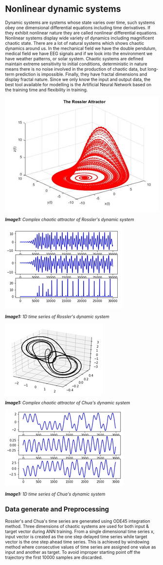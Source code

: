 # Nonlinear dynamic systems

Dynamic systems are systems whose state varies over time, such systems obey one dimensional differential equations including time derivatives. If they exhibit nonlinear nature they are called nonlinear differential equations. Nonlinear systems display wide variety of dynamics including magnificent chaotic state. There are a lot of natural systems which shows chaotic dynamics around us. In the mechanical field we have the double pendulum, medical field we have EEG signals and if we look into the environment we have weather patterns, or solar system. Chaotic systems are defined maintain extreme sensitivity to initial conditions, deterministic in nature means there is no noise involved in the production of chaotic data, but long-term prediction is impossible. Finally, they have fractal dimensions and display fractal nature. Since we only know the input and output data, the best tool available for modelling is the Artificial Neural Network based on the training time and flexibility in training.

![](https://raw.githubusercontent.com/jobinregina/Chaos/master/Ross.jpg)

***Image1:*** *Complex chaotic attractor of Rossler's dynamic system*

![](https://raw.githubusercontent.com/jobinregina/Chaos/Data/ross_1d.png)

***Image1:*** *1D time series of Rossler's dynamic system*

![](https://raw.githubusercontent.com/jobinregina/Chaos/Data/chu.png)

***Image1:*** *Complex chaotic attractor of Chua's dynamic system*

![](https://raw.githubusercontent.com/jobinregina/Chaos/Data/chu_1d.png)

***Image1:*** *1D time series of Chua's dynamic system*

## Data generate and Preprocessing
Rossler's and Chua's time series are generated using ODE45 integration method. Three dimensions of chaotic systems are 
used for both input & target vector during ANN training. From a single dimensional time series x, input vector is created
as the one step delayed time series while target vector is the one step ahead time series. This is achieved by windowing
method where consecutive values of time series are assigned one value as input and another as target. To avoid improper 
starting point off the trajectory the first 10000 samples are discarded. 
